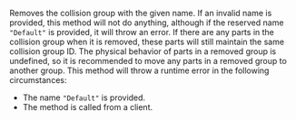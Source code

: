 Removes the collision group with the given name. If an invalid name is
provided, this method will not do anything, although if the reserved name
`"Default"` is provided, it will throw an error. If there are any parts in
the collision group when it is removed, these parts will still maintain
the same collision group ID. The physical behavior of parts in a removed
group is undefined, so it is recommended to move any parts in a removed
group to another group. This method will throw a runtime error in the
following circumstances:

- The name `"Default"` is provided.
- The method is called from a client.